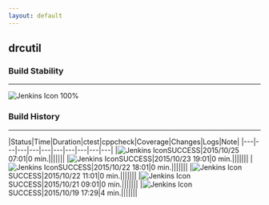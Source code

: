 ```yaml
---
layout: default
---
```

## drcutil
### Build Stability
___
![Jenkins Icon](http://jenkinshrg.github.io/images/48x48/health-80plus.png)
100%
  
### Build History
___
|Status|Time|Duration|<span class='badge'>ctest</span>|<span class='badge'>cppcheck</span>|Coverage|Changes|Logs|Note|
|---|---|---|---|---|---|---|---|---|---|
|![Jenkins Icon](http://jenkinshrg.github.io/images/24x24/blue.png)SUCCESS|2015/10/25 07:01|0 min.|||||||
|![Jenkins Icon](http://jenkinshrg.github.io/images/24x24/blue.png)SUCCESS|2015/10/23 19:01|0 min.|||||||
|![Jenkins Icon](http://jenkinshrg.github.io/images/24x24/blue.png)SUCCESS|2015/10/22 18:01|0 min.|||||||
|![Jenkins Icon](http://jenkinshrg.github.io/images/24x24/blue.png)SUCCESS|2015/10/22 11:01|0 min.|||||||
|![Jenkins Icon](http://jenkinshrg.github.io/images/24x24/blue.png)SUCCESS|2015/10/21 09:01|0 min.|||||||
|![Jenkins Icon](http://jenkinshrg.github.io/images/24x24/blue.png)SUCCESS|2015/10/19 17:29|4 min.|||||||

